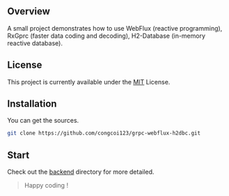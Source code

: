 ## Overview
A small project demonstrates how to use WebFlux (reactive programming), RxGprc (faster data coding and decoding), H2-Database (in-memory reactive database).


## License
This project is currently available under the [MIT](LICENSE) License.

## Installation
You can get the sources.
```sh
git clone https://github.com/congcoi123/grpc-webflux-h2dbc.git
```

## Start
Check out the [backend](backend) directory for more detailed.

> Happy coding !
